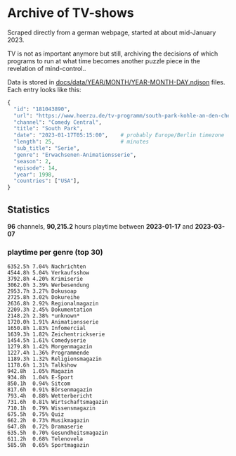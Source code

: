 # Archive of TV-shows

Scraped directly from a german webpage, started at about mid-January 2023.

TV is not as important anymore but still, archiving the decisions of which programs to run at what time
becomes another puzzle piece in the revelation of mind-control.. 

Data is stored in [docs/data/YEAR/MONTH/YEAR-MONTH-DAY.ndjson](docs/data/) files. 
Each entry looks like this:

```python
{
  "id": "181043890", 
  "url": "https://www.hoerzu.de/tv-programm/south-park-kohle-an-den-chefkoch/bid_181043890/", 
  "channel": "Comedy Central", 
  "title": "South Park", 
  "date": "2023-01-17T05:15:00",    # probably Europe/Berlin timezone 
  "length": 25,                     # minutes 
  "sub_title": "Serie", 
  "genre": "Erwachsenen-Animationsserie", 
  "season": 2, 
  "episode": 14, 
  "year": 1998, 
  "countries": ["USA"],
}
```

## Statistics

**96** channels, **90,215.2** hours playtime between **2023-01-17** and **2023-03-07**


### playtime per genre (top 30)

    6352.5h 7.04% Nachrichten
    4544.8h 5.04% Verkaufsshow
    3792.8h 4.20% Krimiserie
    3062.0h 3.39% Werbesendung
    2953.7h 3.27% Dokusoap
    2725.8h 3.02% Dokureihe
    2636.8h 2.92% Regionalmagazin
    2209.3h 2.45% Dokumentation
    2148.2h 2.38% *unknown*
    1720.0h 1.91% Animationsserie
    1650.8h 1.83% Infomercial
    1639.3h 1.82% Zeichentrickserie
    1454.5h 1.61% Comedyserie
    1279.8h 1.42% Morgenmagazin
    1227.4h 1.36% Programmende
    1189.3h 1.32% Religionsmagazin
    1178.6h 1.31% Talkshow
    942.8h  1.05% Magazin
    934.8h  1.04% E-Sport
    850.1h  0.94% Sitcom
    817.6h  0.91% Börsenmagazin
    793.4h  0.88% Wetterbericht
    731.6h  0.81% Wirtschaftsmagazin
    710.1h  0.79% Wissensmagazin
    675.5h  0.75% Quiz
    662.2h  0.73% Musikmagazin
    647.8h  0.72% Dramaserie
    635.5h  0.70% Gesundheitsmagazin
    611.2h  0.68% Telenovela
    585.9h  0.65% Sportmagazin
